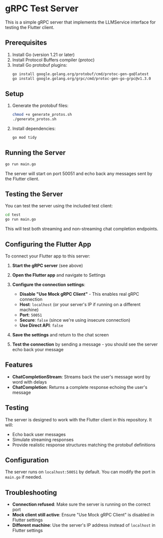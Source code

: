 # gRPC Test Server

This is a simple gRPC server that implements the LLMService interface for testing the Flutter client.

## Prerequisites

1. Install Go (version 1.21 or later)
2. Install Protocol Buffers compiler (protoc)
3. Install Go protobuf plugins:
   ```bash
   go install google.golang.org/protobuf/cmd/protoc-gen-go@latest
   go install google.golang.org/grpc/cmd/protoc-gen-go-grpc@v1.3.0
   ```

## Setup

1. Generate the protobuf files:

   ```bash
   chmod +x generate_protos.sh
   ./generate_protos.sh
   ```

2. Install dependencies:
   ```bash
   go mod tidy
   ```

## Running the Server

```bash
go run main.go
```

The server will start on port 50051 and echo back any messages sent by the Flutter client.

## Testing the Server

You can test the server using the included test client:

```bash
cd test
go run main.go
```

This will test both streaming and non-streaming chat completion endpoints.

## Configuring the Flutter App

To connect your Flutter app to this server:

1. **Start the gRPC server** (see above)

2. **Open the Flutter app** and navigate to Settings

3. **Configure the connection settings**:

   - **Disable "Use Mock gRPC Client"** - This enables real gRPC connection
   - **Host**: `localhost` (or your server's IP if running on a different machine)
   - **Port**: `50051`
   - **Secure**: `false` (since we're using insecure connection)
   - **Use Direct API**: `false`

4. **Save the settings** and return to the chat screen

5. **Test the connection** by sending a message - you should see the server echo back your message

## Features

- **ChatCompletionStream**: Streams back the user's message word by word with delays
- **ChatCompletion**: Returns a complete response echoing the user's message

## Testing

The server is designed to work with the Flutter client in this repository. It will:

- Echo back user messages
- Simulate streaming responses
- Provide realistic response structures matching the protobuf definitions

## Configuration

The server runs on `localhost:50051` by default. You can modify the port in `main.go` if needed.

## Troubleshooting

- **Connection refused**: Make sure the server is running on the correct port
- **Mock client still active**: Ensure "Use Mock gRPC Client" is disabled in Flutter settings
- **Different machine**: Use the server's IP address instead of `localhost` in Flutter settings
